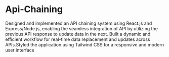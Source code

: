 # Api-Chaining

Designed and implemented an API chaining system using React.js and Express/Node.js, enabling the seamless
integration of API by utilizing the previous API response to update data in the next.
Built a dynamic and efficient workflow for real-time data replacement and updates across APIs.Styled the
application using Tailwind CSS for a responsive and modern user interface
